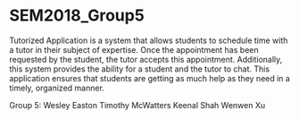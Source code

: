 # SEM2018_Group5

Tutorized Application is a system that allows students to schedule time with a tutor in their subject of expertise. Once the appointment has been requested by the student, the tutor accepts this appointment. Additionally, this system provides the ability for a student and the tutor to chat. This application ensures that students are getting as much help as they need in a timely, organized manner.


Group 5:
Wesley Easton
Timothy McWatters
Keenal Shah
Wenwen Xu
